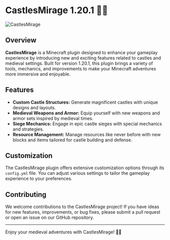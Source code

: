 # CastlesMirage 1.20.1 🏰✨

![CastlesMirage](https://i.imgur.com/xUvRkrp.png)

## Overview

**CastlesMirage** is a Minecraft plugin designed to enhance your gameplay experience by introducing new and exciting features related to castles and medieval settings. Built for version 1.20.1, this plugin brings a variety of tools, mechanics, and improvements to make your Minecraft adventures more immersive and enjoyable.

## Features

- **Custom Castle Structures:** Generate magnificent castles with unique designs and layouts.
- **Medieval Weapons and Armor:** Equip yourself with new weapons and armor sets inspired by medieval times.
- **Siege Mechanics:** Engage in epic castle sieges with special mechanics and strategies.
- **Resource Management:** Manage resources like never before with new blocks and items tailored for castle building and defense.


## Customization

The CastlesMirage plugin offers extensive customization options through its `config.yml` file. You can adjust various settings to tailor the gameplay experience to your preferences.

## Contributing

We welcome contributions to the CastlesMirage project! If you have ideas for new features, improvements, or bug fixes, please submit a pull request or open an issue on our GitHub repository.

---

Enjoy your medieval adventures with CastlesMirage! 🏰✨
